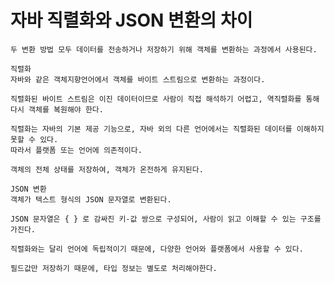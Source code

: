 # 자바 직렬화와 JSON 변환의 차이
    두 변환 방법 모두 데이터를 전송하거나 저장하기 위해 객체를 변환하는 과정에서 사용된다.

    직렬화 
    자바와 같은 객체지향언어에서 객체를 바이트 스트림으로 변환하는 과정이다.

    직렬화된 바이트 스트림은 이진 데이터이므로 사람이 직접 해석하기 어렵고, 역직렬화를 통해 다시 객체를 복원해야 한다.

    직렬화는 자바의 기본 제공 기능으로, 자바 외의 다른 언어에서는 직렬화된 데이터를 이해하지 못할 수 있다.
    따라서 플랫폼 또는 언어에 의존적이다.

    객체의 전체 상태를 저장하여, 객체가 온전하게 유지된다.

    JSON 변환
    객체가 텍스트 형식의 JSON 문자열로 변환된다.

    JSON 문자열은 { } 로 감싸진 키-값 쌍으로 구성되어, 사람이 읽고 이해할 수 있는 구조를 가진다.

    직렬화와는 달리 언어에 독립적이기 때문에, 다양한 언어와 플랫폼에서 사용할 수 있다.

    필드값만 저장하기 때문에, 타입 정보는 별도로 처리해야한다.
